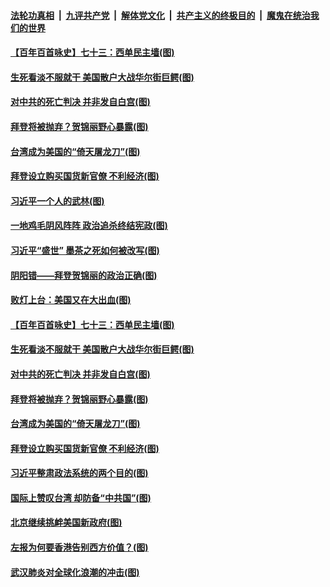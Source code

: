 ####  [法轮功真相](../../../../basic/blob/master/README.md?t=01311302) &nbsp;|&nbsp; [九评共产党](../../../../9ping.md/blob/master/README.md?t=01311302) &nbsp;|&nbsp; [解体党文化](../../../../jtdwh.md/blob/master/README.md?t=01311302)  &nbsp;|&nbsp; [共产主义的终极目的](../../../../gczydzjmd.md/blob/master/README.md?t=01311302) &nbsp;|&nbsp; [魔鬼在统治我们的世界](../../../../mgztzwmdsj.md/blob/master/README.md?t=01311302) 

#### [【百年百首咏史】七十三：西单民主墙(图)](../pages/p4/960879.md?t=01311302) 

#### [生死看淡不服就干 美国散户大战华尔街巨鳄(图)](../pages/p4/960855.md?t=01311302) 

#### [对中共的死亡判决 并非发自白宫(图)](../pages/p4/960834.md?t=01311302) 

#### [拜登将被抛弃？贺锦丽野心暴露(图)](../pages/p4/960742.md?t=01311302) 

#### [台湾成为美国的“倚天屠龙刀”(图)](../pages/p4/960787.md?t=01311302) 

#### [拜登设立购买国货新官僚 不利经济(图)](../pages/p4/960684.md?t=01311302) 


#### [习近平一个人的武林(图)](../pages/p4/960869.md?t=01311302) 

#### [一地鸡毛阴风阵阵 政治追杀终结宪政(图)](../pages/p4/960852.md?t=01311302) 

#### [习近平“盛世” 墨茶之死如何被改写(图)](../pages/p4/960893.md?t=01311302) 

#### [阴阳错——拜登贺锦丽的政治正确(图)](../pages/p4/960858.md?t=01311302) 

#### [败灯上台：美国又在大出血(图)](../pages/p4/960840.md?t=01311302) 

#### [【百年百首咏史】七十三：西单民主墙(图)](../pages/p4/960879.md?t=01311302) 

#### [生死看淡不服就干 美国散户大战华尔街巨鳄(图)](../pages/p4/960855.md?t=01311302) 


#### [对中共的死亡判决 并非发自白宫(图)](../pages/p4/960834.md?t=01311302) 

#### [拜登将被抛弃？贺锦丽野心暴露(图)](../pages/p4/960742.md?t=01311302) 

#### [台湾成为美国的“倚天屠龙刀”(图)](../pages/p4/960787.md?t=01311302) 

#### [拜登设立购买国货新官僚 不利经济(图)](../pages/p4/960684.md?t=01311302) 

#### [习近平整肃政法系统的两个目的(图)](../pages/p4/960792.md?t=01311302) 

#### [国际上赞叹台湾 却防备“中共国”(图)](../pages/p4/960783.md?t=01311302) 

#### [北京继续挑衅美国新政府(图)](../pages/p4/960780.md?t=01311302) 


#### [左报为何要香港告别西方价值？(图)](../pages/p4/960674.md?t=01311302) 

#### [武汉肺炎对全球化浪潮的冲击(图)](../pages/p4/960679.md?t=01311302) 


